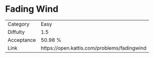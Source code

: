 # Fading Wind

<table>
    <tr>
        <td>Category</td>
        <td>Easy</td>
    </tr>
    <tr>
        <td>Diffulty</td>
        <td>1.5</td>
    </tr>
    <tr>
        <td>Acceptance</td>
        <td>50.98 %</td>
    </tr>
    <tr>
        <td>Link</td>
        <td>https://open.kattis.com/problems/fadingwind</td>
    </tr>
</table>